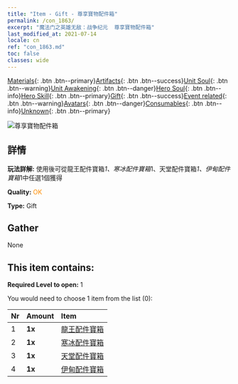 ```yaml
---
title: "Item - Gift - 尊享寶物配件箱"
permalink: /con_1863/
excerpt: "魔法门之英雄无敌：战争纪元  尊享寶物配件箱"
last_modified_at: 2021-07-14
locale: cn
ref: "con_1863.md"
toc: false
classes: wide
---
```

 [Materials](/ItemsCN/){: .btn .btn--primary}[Artifacts](/ItemsCN/Artifacts/){: .btn .btn--success}[Unit Soul](/ItemsCN/UnitSoul/){: .btn .btn--warning}[Unit Awakening](/ItemsCN/UnitAwakening/){: .btn .btn--danger}[Hero Soul](/ItemsCN/HeroSoul/){: .btn .btn--info}[Hero Skill](/ItemsCN/HeroSkill/){: .btn .btn--primary}[Gift](/ItemsCN/Gift/){: .btn .btn--success}[Event related](/ItemsCN/Events/){: .btn .btn--warning}[Avatars](/ItemsCN/Avatars/){: .btn .btn--danger}[Consumables](/ItemsCN/Consumables/){: .btn .btn--info}[Unknown](/ItemsCN/Unknown/){: .btn .btn--primary}

 ![尊享寶物配件箱](/images/t/i_906054.png)

## 詳情
 **玩法詳解:** 使用後可從龍王配件寶箱*1、寒冰配件寶箱*1、天堂配件寶箱*1、伊甸配件寶箱*1中任選1個獲得

 **Quality:** <span style="color: #FF8C00">OK</span>

 **Type:** Gift

## Gather

  None

## This item contains:

 **Required Level to open:** 1

 You would need to choose 1 item from the list (0):

  | Nr | Amount |     Item    |
  |:---|:-------|:------------|
  | 1 |  **1x** | [龍王配件寶箱](/cn/Items/con_1348/) |  | 
  | 2 |  **1x** | [寒冰配件寶箱](/cn/Items/con_1352/) |  | 
  | 3 |  **1x** | [天堂配件寶箱](/cn/Items/con_1354/) |  | 
  | 4 |  **1x** | [伊甸配件寶箱](/cn/Items/con_1864/) |  | 
